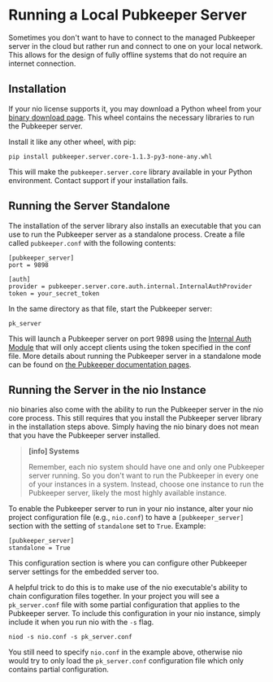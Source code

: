 # Running a Local Pubkeeper Server

Sometimes you don't want to have to connect to the managed Pubkeeper server in the cloud but rather run and connect to one on your local network. This allows for the design of fully offline systems that do not require an internet connection. 

## Installation

If your nio license supports it, you may download a Python wheel from your [binary download page](https://account.n.io/binaries/download). This wheel contains the necessary libraries to run the Pubkeeper server.

Install it like any other wheel, with pip:

```
pip install pubkeeper.server.core-1.1.3-py3-none-any.whl
```

This will make the `pubkeeper.server.core` library available in your Python environment. Contact support if your installation fails.

## Running the Server Standalone

The installation of the server library also installs an executable that you can use to run the Pubkeeper server as a standalone process. Create a file called `pubkeeper.conf` with the following contents:
```
[pubkeeper_server]
port = 9898

[auth]
provider = pubkeeper.server.core.auth.internal.InternalAuthProvider
token = your_secret_token
```

In the same directory as that file, start the Pubkeeper server:
```
pk_server
```

This will launch a Pubkeeper server on port 9898 using the [Internal Auth Module](https://docs.pubkeeper.com/python-server/auth/internal.html) that will only accept clients using the token specified in the conf file. More details about running the Pubkeeper server in a standalone mode can be found on [the Pubkeeper documentation pages](https://docs.pubkeeper.com/python-server/).

## Running the Server in the nio Instance

nio binaries also come with the ability to run the Pubkeeper server in the nio core process. This still requires that you install the Pubkeeper server library in the installation steps above. Simply having the nio binary does not mean that you have the Pubkeeper server installed.

>**[info] Systems**
>
> Remember, each nio system should have one and only one Pubkeeper server running. So you don't want to run the Pubkeeper in every one of your instances in a system. Instead, choose one instance to run the Pubkeeper server, likely the most highly available instance.
>

To enable the Pubkeeper server to run in your nio instance, alter your nio project configuration file (e.g., `nio.conf`) to have a `[pubkeeper_server]` section with the setting of `standalone` set to `True`. Example:
```
[pubkeeper_server]
standalone = True
```

This configuration section is where you can configure other Pubkeeper server settings for the embedded server too.

A helpful trick to do this is to make use of the nio executable's ability to chain configuration files together. In your project you will see a `pk_server.conf` file with some partial configuration that applies to the Pubkeeper server. To include this configuration in your nio instance, simply include it when you run nio with the `-s` flag.
```
niod -s nio.conf -s pk_server.conf
```

You still need to specify `nio.conf` in the example above, otherwise nio would try to only load the `pk_server.conf` configuration file which only contains partial configuration.
